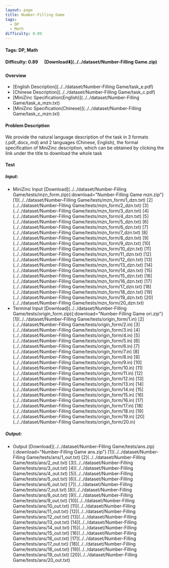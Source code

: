 ```yaml
---
layout: page
title: Number-Filling Game
tags:
  - DP
  - Math
difficulty: 0.89
---
```


#### Tags: DP, Math
#### Difficulty: 0.89 &nbsp;&nbsp;&nbsp;&nbsp; [Download⬇️](../../dataset/Number-Filling Game.zip)
#### Overview
- [English Description](../../dataset/Number-Filling Game/task_e.pdf)
- [Chinese Description](../../dataset/Number-Filling Game/task_c.pdf)
- [MiniZinc Specification(English)](../../dataset/Number-Filling Game/task_e_mzn.txt)
- [MiniZinc Specification(Chinese)](../../dataset/Number-Filling Game/task_c_mzn.txt)

#### Problem Description
We provide the natural language description of the task in 3 formats (.pdf,.docx,.md) and 2 languages (Chinese, English), the formal specification of MiniZinc description, which can be obtained by clicking the link under the title to download the whole task
#### Test
##### Input:
- MiniZinc Input [Download](../../dataset/Number-Filling Game/tests/mzn_form.zip){:download="Number-Filling Game mzn.zip"} [1](../../dataset/Number-Filling Game/tests/mzn_form/1_dzn.txt) [2](../../dataset/Number-Filling Game/tests/mzn_form/2_dzn.txt) [3](../../dataset/Number-Filling Game/tests/mzn_form/3_dzn.txt) [4](../../dataset/Number-Filling Game/tests/mzn_form/4_dzn.txt) [5](../../dataset/Number-Filling Game/tests/mzn_form/5_dzn.txt) [6](../../dataset/Number-Filling Game/tests/mzn_form/6_dzn.txt) [7](../../dataset/Number-Filling Game/tests/mzn_form/7_dzn.txt) [8](../../dataset/Number-Filling Game/tests/mzn_form/8_dzn.txt) [9](../../dataset/Number-Filling Game/tests/mzn_form/9_dzn.txt) [10](../../dataset/Number-Filling Game/tests/mzn_form/10_dzn.txt) [11](../../dataset/Number-Filling Game/tests/mzn_form/11_dzn.txt) [12](../../dataset/Number-Filling Game/tests/mzn_form/12_dzn.txt) [13](../../dataset/Number-Filling Game/tests/mzn_form/13_dzn.txt) [14](../../dataset/Number-Filling Game/tests/mzn_form/14_dzn.txt) [15](../../dataset/Number-Filling Game/tests/mzn_form/15_dzn.txt) [16](../../dataset/Number-Filling Game/tests/mzn_form/16_dzn.txt) [17](../../dataset/Number-Filling Game/tests/mzn_form/17_dzn.txt) [18](../../dataset/Number-Filling Game/tests/mzn_form/18_dzn.txt) [19](../../dataset/Number-Filling Game/tests/mzn_form/19_dzn.txt) [20](../../dataset/Number-Filling Game/tests/mzn_form/20_dzn.txt) 
- Terminal Input [Download](../../dataset/Number-Filling Game/tests/origin_form.zip){:download="Number-Filling Game ori.zip"} [1](../../dataset/Number-Filling Game/tests/origin_form/1.in) [2](../../dataset/Number-Filling Game/tests/origin_form/2.in) [3](../../dataset/Number-Filling Game/tests/origin_form/3.in) [4](../../dataset/Number-Filling Game/tests/origin_form/4.in) [5](../../dataset/Number-Filling Game/tests/origin_form/5.in) [6](../../dataset/Number-Filling Game/tests/origin_form/6.in) [7](../../dataset/Number-Filling Game/tests/origin_form/7.in) [8](../../dataset/Number-Filling Game/tests/origin_form/8.in) [9](../../dataset/Number-Filling Game/tests/origin_form/9.in) [10](../../dataset/Number-Filling Game/tests/origin_form/10.in) [11](../../dataset/Number-Filling Game/tests/origin_form/11.in) [12](../../dataset/Number-Filling Game/tests/origin_form/12.in) [13](../../dataset/Number-Filling Game/tests/origin_form/13.in) [14](../../dataset/Number-Filling Game/tests/origin_form/14.in) [15](../../dataset/Number-Filling Game/tests/origin_form/15.in) [16](../../dataset/Number-Filling Game/tests/origin_form/16.in) [17](../../dataset/Number-Filling Game/tests/origin_form/17.in) [18](../../dataset/Number-Filling Game/tests/origin_form/18.in) [19](../../dataset/Number-Filling Game/tests/origin_form/19.in) [20](../../dataset/Number-Filling Game/tests/origin_form/20.in) 

##### Output:
- Output [Download](../../dataset/Number-Filling Game/tests/ans.zip){:download="Number-Filling Game ans.zip"} [1](../../dataset/Number-Filling Game/tests/ans/1_out.txt) [2](../../dataset/Number-Filling Game/tests/ans/2_out.txt) [3](../../dataset/Number-Filling Game/tests/ans/3_out.txt) [4](../../dataset/Number-Filling Game/tests/ans/4_out.txt) [5](../../dataset/Number-Filling Game/tests/ans/5_out.txt) [6](../../dataset/Number-Filling Game/tests/ans/6_out.txt) [7](../../dataset/Number-Filling Game/tests/ans/7_out.txt) [8](../../dataset/Number-Filling Game/tests/ans/8_out.txt) [9](../../dataset/Number-Filling Game/tests/ans/9_out.txt) [10](../../dataset/Number-Filling Game/tests/ans/10_out.txt) [11](../../dataset/Number-Filling Game/tests/ans/11_out.txt) [12](../../dataset/Number-Filling Game/tests/ans/12_out.txt) [13](../../dataset/Number-Filling Game/tests/ans/13_out.txt) [14](../../dataset/Number-Filling Game/tests/ans/14_out.txt) [15](../../dataset/Number-Filling Game/tests/ans/15_out.txt) [16](../../dataset/Number-Filling Game/tests/ans/16_out.txt) [17](../../dataset/Number-Filling Game/tests/ans/17_out.txt) [18](../../dataset/Number-Filling Game/tests/ans/18_out.txt) [19](../../dataset/Number-Filling Game/tests/ans/19_out.txt) [20](../../dataset/Number-Filling Game/tests/ans/20_out.txt) 

